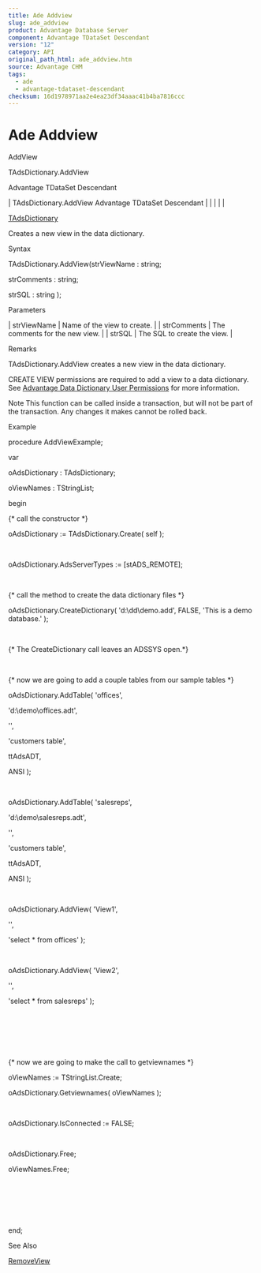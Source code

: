 ```yaml
---
title: Ade Addview
slug: ade_addview
product: Advantage Database Server
component: Advantage TDataSet Descendant
version: "12"
category: API
original_path_html: ade_addview.htm
source: Advantage CHM
tags:
  - ade
  - advantage-tdataset-descendant
checksum: 16d1978971aa2e4ea23df34aaac41b4ba7816ccc
---
```


# Ade Addview

AddView

TAdsDictionary.AddView

Advantage TDataSet Descendant

| TAdsDictionary.AddView  Advantage TDataSet Descendant |  |  |  |  |

[TAdsDictionary](ade_tadsdictionary.md)

Creates a new view in the data dictionary.

Syntax

TAdsDictionary.AddView(strViewName : string;

strComments : string;

strSQL : string );

Parameters

| strViewName | Name of the view to create. |
| strComments | The comments for the new view. |
| strSQL | The SQL to create the view. |

Remarks

TAdsDictionary.AddView creates a new view in the data dictionary.

CREATE VIEW permissions are required to add a view to a data dictionary. See [Advantage Data Dictionary User Permissions](master_advantage_data_dictionary_user_permissions.md) for more information.

Note This function can be called inside a transaction, but will not be part of the transaction. Any changes it makes cannot be rolled back.

Example

procedure AddViewExample;

var

oAdsDictionary : TAdsDictionary;

oViewNames : TStringList;

begin

{\* call the constructor \*}

oAdsDictionary := TAdsDictionary.Create( self );

 

oAdsDictionary.AdsServerTypes := [stADS\_REMOTE];

 

{\* call the method to create the data dictionary files \*}

oAdsDictionary.CreateDictionary( 'd:\dd\demo.add', FALSE, 'This is a demo database.' );

 

{\* The CreateDictionary call leaves an ADSSYS open.\*}

 

{\* now we are going to add a couple tables from our sample tables \*}

oAdsDictionary.AddTable( 'offices',

'd:\demo\offices.adt',

'',

'customers table',

ttAdsADT,

ANSI );

 

oAdsDictionary.AddTable( 'salesreps',

'd:\demo\salesreps.adt',

'',

'customers table',

ttAdsADT,

ANSI );

 

oAdsDictionary.AddView( 'View1',

'',

'select \* from offices' );

 

oAdsDictionary.AddView( 'View2',

'',

'select \* from salesreps' );

 

 

 

{\* now we are going to make the call to getviewnames \*}

oViewNames := TStringList.Create;

oAdsDictionary.Getviewnames( oViewNames );

 

oAdsDictionary.IsConnected := FALSE;

 

oAdsDictionary.Free;

oViewNames.Free;

 

 

 

end;

See Also

[RemoveView](ade_removeview.md)
